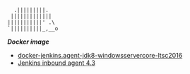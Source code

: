 ```
  .|||||||||.    
 |||||||||||||   
|||||||||||' .\  
`||||||||||_,__o 
```
***Docker image***
- [docker-jenkins.agent-jdk8-windowsservercore-ltsc2016](../../../docker-jenkins.agent-jdk8-windowsservercore-ltsc2016)
- [Jenkins inbound agent 4.3](https://github.com/jenkinsci/docker-inbound-agent)
